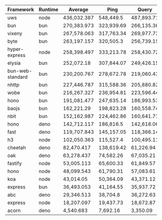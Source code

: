 
|  Framework       | Runtime | Average | Ping       | Query      | Body       |
| ---------------- | ------- | ------- | ---------- | ---------- | ---------- |
| uws | node | 436,032.387 | 548,449.5 | 487,893.71 | 271,753.95 |
| bun | bun | 270,383.973 | 323,939.69 | 266,135.36 | 221,076.87 |
| vixeny | bun | 267,578.063 | 317,763.34 | 269,977.73 | 214,993.12 |
| byte | bun | 263,197.157 | 320,505.3 | 256,739.15 | 212,347.02 |
| hyper-express | node | 258,398.497 | 333,213.78 | 258,430.72 | 183,550.99 |
| elysia | bun | 252,072.18 | 307,844.07 | 249,426.15 | 198,946.32 |
| bun-web-standard | bun | 230,200.767 | 278,672.78 | 219,060.43 | 192,869.09 |
| nhttp | bun | 227,446.787 | 315,588.36 | 205,880.82 | 160,871.18 |
| wobe | bun | 216,267.327 | 236,954.81 | 223,596.44 | 188,250.73 |
| hono | bun | 191,081.477 | 247,635.14 | 186,993.53 | 138,615.76 |
| baojs | bun | 162,221.29 | 198,823.28 | 160,558.74 | 127,281.85 |
| nbit | bun | 152,162.987 | 224,462.86 | 160,641.71 | 71,384.39 |
| hono | deno | 142,712.117 | 186,816.5 | 142,618.06 | 98,701.79 |
| fast | deno | 119,707.843 | 145,157.05 | 118,366.14 | 95,600.34 |
| h3 | node | 102,050.363 | 115,527.4 | 100,495.11 | 90,128.58 |
| cheetah | deno | 82,470.417 | 138,619.42 | 61,226.94 | 47,564.89 |
| oak | deno | 63,278.437 | 74,582.26 | 67,035.21 | 48,217.84 |
| fastify | node | 53,005.113 | 65,600.33 | 61,849.57 | 31,565.44 |
| hono | node | 48,099.543 | 61,790.31 | 57,083.61 | 25,424.71 |
| koa | node | 43,014.05 | 50,364.09 | 43,371.12 | 35,306.94 |
| express | bun | 36,493.053 | 41,164.55 | 35,937.72 | 32,376.89 |
| abc | deno | 29,346.513 | 38,704.8 | 36,272.63 | 13,062.11 |
| express | node | 18,207.097 | 19,437.73 | 18,672.87 | 16,510.69 |
| acorn | deno | 4,540.683 | 7,692.16 | 3,350.09 | 2,579.8 |